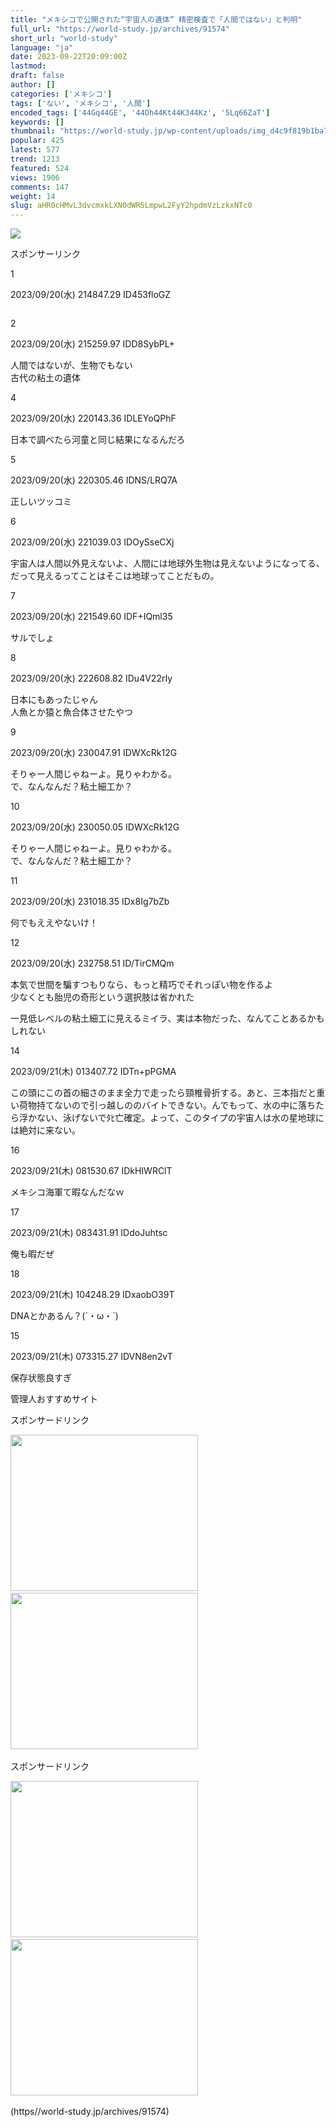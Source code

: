 ```yaml
---
title: "メキシコで公開された“宇宙人の遺体” 精密検査で「人間ではない」と判明"
full_url: "https://world-study.jp/archives/91574"
short_url: "world-study"
language: "ja"
date: 2023-09-22T20:09:00Z
lastmod: 
draft: false
author: []
categories: ['メキシコ']
tags: ['ない', 'メキシコ', '人間']
encoded_tags: ['44Gq44GE', '44Oh44Kt44K344Kz', '5Lq66ZaT']
keywords: []
thumbnail: "https://world-study.jp/wp-content/uploads/img_d4c9f819b1ba786387bb25e4553b905394237.jpg"
popular: 425
latest: 577
trend: 1213
featured: 524
views: 1906
comments: 147
weight: 14
slug: aHR0cHMvL3dvcmxkLXN0dWR5LmpwL2FyY2hpdmVzLzkxNTc0
---
```


![](https://world-study.jp/wp-content/uploads/img_d4c9f819b1ba786387bb25e4553b905394237.jpg)

<div><p class='ps-label'>スポンサーリンク</p><p class='ps-widget'></p><p class='t_h'><p>1 <p> 2023/09/20(水) 214847.29 ID453floGZ</p></p></p><img src='https//times-abema.ismcdn.jp/mwimgs/d/4/750w/img_d4c9f819b1ba786387bb25e4553b905394237.jpg' alt=''><p></p><p class='t_h'><p>2 <p> 2023/09/20(水) 215259.97 IDD8SybPL+</p></p></p><p class='t_b'><p> 人間ではないが、生物でもない<br> 古代の粘土の遺体 </p></p><p class='t_h'><p>4 <p> 2023/09/20(水) 220143.36 IDLEYoQPhF</p></p></p><p class='t_b'><p> 日本で調べたら河童と同じ結果になるんだろ </p></p><p class='t_h'><p>5 <p> 2023/09/20(水) 220305.46 IDNS/LRQ7A</p></p></p><p class='t_b'><p> 正しいツッコミ </p></p><p class='t_h'><p>6 <p> 2023/09/20(水) 221039.03 IDOySseCXj</p></p></p><p class='t_b'><p> 宇宙人は人間以外見えないよ、人間には地球外生物は見えないようになってる、だって見えるってことはそこは地球ってことだもの。 </p></p><p class='t_h'><p>7 <p> 2023/09/20(水) 221549.60 IDF+IQml35</p></p></p><p class='t_b'><p> サルでしょ </p></p><p class='t_h'><p>8 <p> 2023/09/20(水) 222608.82 IDu4V22rIy</p></p></p><p class='t_b'><p> 日本にもあったじゃん<br> 人魚とか猿と魚合体させたやつ </p></p><p class='t_h'><p>9 <p> 2023/09/20(水) 230047.91 IDWXcRk12G</p></p></p><p class='t_b'><p> そりゃー人間じゃねーよ。見りゃわかる。<br> で、なんなんだ？粘土細工か？ </p></p><p class='t_h'><p>10 <p> 2023/09/20(水) 230050.05 IDWXcRk12G</p></p></p><p class='t_b'><p> そりゃー人間じゃねーよ。見りゃわかる。<br> で、なんなんだ？粘土細工か？ </p></p><p class='t_h'><p>11 <p> 2023/09/20(水) 231018.35 IDx8Ig7bZb</p></p></p><p class='t_b'><p> 何でもええやないけ！ </p></p><p class='t_h'><p>12 <p> 2023/09/20(水) 232758.51 ID/TirCMQm</p></p></p><p class='t_b'><p><p> 本気で世間を騙すつもりなら、もっと精巧でそれっぽい物を作るよ<br> 少なくとも胎児の奇形という選択肢は省かれた</p></p>一見低レベルの粘土細工に見えるミイラ、実は本物だった、なんてことあるかもしれない</p><p class='t_h'><p>14 <p> 2023/09/21(木) 013407.72 IDTn+pPGMA</p></p></p><p class='t_b'><p> この頭にこの首の細さのまま全力で走ったら頸椎骨折する。あと、三本指だと重い荷物持てないので引っ越しののバイトできない。んでもって、水の中に落ちたら浮かない、泳げないでﾀﾋ亡確定。よって、このタイプの宇宙人は水の星地球には絶対に来ない。 </p></p><p class='t_h'><p>16 <p> 2023/09/21(木) 081530.67 IDkHIWRClT</p></p></p><p class='t_b'><p> メキシコ海軍て暇なんだなｗ </p></p><p class='t_h'><p>17 <p> 2023/09/21(木) 083431.91 IDdoJuhtsc</p></p></p><p class='t_b'><p> 俺も暇だぜ </p></p><p class='t_h'><p>18 <p> 2023/09/21(木) 104248.29 IDxaobO39T</p></p></p><p class='t_b'><p> DNAとかあるん？(´・ω・`) </p></p><p class='t_h'><p>15 <p> 2023/09/21(木) 073315.27 IDVN8en2vT</p></p></p><p class='t_b'><p> 保存状態良すぎ </p></p> <p class='textwidget custom-html-widget'></p><p class='top_rss_down_title'> 管理人おすすめサイト </p> <p class='rss4'> </p><p class='posts-under-1'>スポンサードリンク</p><a href='https//hb.afl.rakuten.co.jp/hsc/22147dca.3eb27a4d.22147dcb.ab9930ba/?link_type=pict&ut=eyJwYWdlIjoic2hvcCIsInR5cGUiOiJwaWN0IiwiY29sIjoxLCJjYXQiOiI0NCIsImJhbiI6IjQ2MDEzNSIsImFtcCI6ZmFsc2V9' target='_blank' rel='nofollow sponsored noopener'><img src='https//hbb.afl.rakuten.co.jp/hsb/22147dca.3eb27a4d.22147dcb.ab9930ba/?me_id=1&me_adv_id=460135&t=pict' border='0' alt='' title=''></a> <br> <a href='https//px.a8.net/svt/ejp?a8mat=3TD6WR+3C9O2A+2PEO+1I1IKX' rel='nofollow'> <img border='0' width='300' height='250' alt='' src='https//www23.a8.net/svt/bgt?aid=230722875202&wid=005&eno=01&mid=s00000012624009077000&mc=1'></a> <img border='0' width='1' height='1' src='https//www10.a8.net/0.gif?a8mat=3TD6WR+3C9O2A+2PEO+1I1IKX' alt=''> <a href='https//px.a8.net/svt/ejp?a8mat=3TD6WR+4491HU+54ZG+609HT' rel='nofollow'> <img border='0' width='300' height='250' alt='' src='https//www29.a8.net/svt/bgt?aid=230722875249&wid=005&eno=01&mid=s00000023974001009000&mc=1'></a> <img border='0' width='1' height='1' src='https//www18.a8.net/0.gif?a8mat=3TD6WR+4491HU+54ZG+609HT' alt=''> <p class='posts-under-1'>スポンサードリンク</p><a href='https//px.a8.net/svt/ejp?a8mat=3BQDI5+2RFHW2+3D3Q+65U41' rel='nofollow'> <img border='0' width='300' height='250' alt='' src='https//www28.a8.net/svt/bgt?aid=201104861167&wid=005&eno=01&mid=s00000015695001035000&mc=1'></a> <img border='0' width='1' height='1' src='https//www17.a8.net/0.gif?a8mat=3BQDI5+2RFHW2+3D3Q+65U41' alt=''> <a href='https//px.a8.net/svt/ejp?a8mat=3H5J7Z+P0B9U+50+35UAKX' rel='nofollow'> <img border='0' width='300' height='250' alt='' src='https//www23.a8.net/svt/bgt?aid=210210191042&wid=005&eno=01&mid=s00000000018019121000&mc=1'></a> <img border='0' width='1' height='1' src='https//www10.a8.net/0.gif?a8mat=3H5J7Z+P0B9U+50+35UAKX' alt=''> </div>

(https//world-study.jp/archives/91574)
